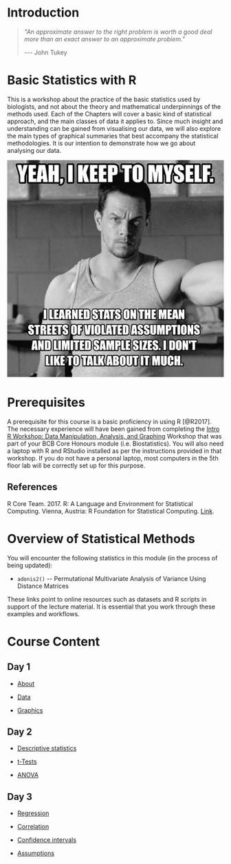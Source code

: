 # Introduction

> *"An approximate answer to the right problem is worth a good deal more than an exact answer to an approximate problem."*
>
> --- John Tukey

# Basic Statistics with R

This is a workshop about the practice of the basic statistics used by biologists, and not about the theory and mathematical underpinnings of the methods used. Each of the Chapters will cover a basic kind of statistical approach, and the main classes of data it applies to. Since much insight and understanding can be gained from visualising our data, we will also explore the main types of graphical summaries that best accompany the statistical methodologies. It is our intention to demonstrate how we go about analysing our data.

![Walberg_assumptions](Resources/walberg_assumptions.jpeg)

# Prerequisites

A prerequisite for this course is a basic proficiency in using R [\@R2017]. The necessary experience will have been gained from completing the [Intro R Workshop: Data Manipulation, Analysis, and Graphing](https://ajsmit.github.io/Intro_R_Official/) Workshop that was part of your BCB Core Honours module (i.e. Biostatistics). You will also need a laptop with R and RStudio installed as per the instructions provided in that workshop. If you do not have a personal laptop, most computers in the 5th floor lab will be correctly set up for this purpose.

## References

R Core Team. 2017. R: A Language and Environment for Statistical Computing. Vienna, Austria: R Foundation for Statistical Computing. [Link](https://www.R-project.org).

# Overview of Statistical Methods

You will encounter the following statistics in this module (in the process of being updated):

-   `adonis2()` -- Permutational Multivariate Analysis of Variance Using Distance Matrices

These links point to online resources such as datasets and R scripts in support of the lecture material. It is essential that you work through these examples and workflows.

# Course Content

## Day 1

-   [About](https://github.com/ajsmit/R_Stats_Official/blob/main/jupyter_lab/Introduction.ipynb)

-   [Data](https://github.com/ajsmit/R_Stats_Official/blob/main/jupyter_lab/Data.ipynb)

-   [Graphics](https://github.com/ajsmit/R_Stats_Official/blob/main/jupyter_lab/Graphics.ipynb)

## Day 2

-   [Descriptive statistics](https://github.com/ajsmit/R_Stats_Official/blob/main/jupyter_lab/Descriptive.ipynb)

-   [t-Tests](https://github.com/ajsmit/R_Stats_Official/blob/main/jupyter_lab/t-Tests.ipynb)

-   [ANOVA](https://github.com/ajsmit/R_Stats_Official/blob/main/jupyter_lab/ANOVA.ipynb)

## Day 3

-   [Regression](https://github.com/ajsmit/R_Stats_Official/blob/main/jupyter_lab/Regression.ipynb)

-   [Correlation](https://github.com/ajsmit/R_Stats_Official/blob/main/jupyter_lab/Correlation.ipynb)

-   [Confidence intervals](https://github.com/ajsmit/R_Stats_Official/blob/main/jupyter_lab/Confidence.ipynb)

-   [Assumptions](https://github.com/ajsmit/R_Stats_Official/blob/main/jupyter_lab/Assumptions.ipynb)
